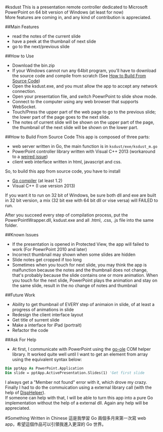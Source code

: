 #ksdust
This is a presentation remote controller dedicated to Microsoft PowerPoint on 64 bit version of Windows (at least for now)  
More features are coming in, and any kind of contribution is appreciated.


##Main Features
- read the notes of the current slide
- have a peek at the thumbnail of next slide
- go to the next/previous slide


##How to Use
- Download the bin.zip
- If your Windows cannot run any 64bit program, you'll have to download the source code and compile from scratch (See [How to Build From Source Code](#how-to-build-from-source-code))
- Open the ksdust.exe, and you must allow the app to accept any network connection.
- Open your presentation file, and switch PoewrPoint to slide show mode.
- Connect to the computer using any web browser that supports WebSocket.
- Touch/Press the upper part of the web page to go to the previous slide; the lower part of the page goes to the next slide.
- The notes of current slide will be shown on the upper part of the page, the thumbnail of the next slide will be shown on the lower part.


##How to Build From Source Code
This app is composed of three parts: 
- web server written in Go, the main function is in ```ksdust/exe/ksdust_m.go```
- PowerPoint controller library written with Visual C++ 2013 (workaround to a [weired issue](#ask-for-help))
- client web interface written in html, javascript and css.

So, to build this app from source code, you have to install
- [Go compiler](http://golang.org/doc/install) (at least 1.2)
- Visual C++ (I use version 2013)  

If you want it to run on 32 bit of Windows, be sure both dll and exe are built in 32 bit version, a mix (32 bit exe with 64 bit dll or vise versa) will FAILED to run.  

After you succeed every step of compilation process, put the PowerPointWrapper.dll, ksdust.exe and all .html, .css, .js file into the same folder.


##Known Issues
- If the presentation is opened in Protected View, the app will failed to work (For PoewrPoint 2010 and later)
- Incorrect thumbnail may shown when some slides are hidden
- Slide notes get cropped if too long
- Sometimes when you touch for next slide, you may think the app is malfunction because the notes and the thumbnail does not change, that's probably because the slide contains one or more animation. When you touch for the next slide, PowerPoint plays the animation and stay on the same slide, result in the no change of notes and thumbnail


##Future Work
- Ability to get thumbnail of EVERY step of animaion in slide, of at least a progress of animations in slide
- Redesign the client interface layout
- Get title of surrent slide
- Make a interface for iPad (portrait)
- Refactor the code


##Ask For Help
- At first, I communicate with PowerPoint using the [go-ole](https://github.com/mattn/go-ole/) COM helper library. It worked quite well until I want to get an element from array using the equivalent syntax below:  

```vb
Dim pptApp As PowerPoint.Application  
Dim slide = pptApp.ActivePresentation.Slides(1) 'Get first slide  
```

I always get a "Member not found" error with it, which drove my crazy. Finally I had to do the commuication using a external library call (with the help of [DispHelper](http://zh.sourceforge.jp/projects/sfnet_disphelper/)).  
If someone can help with that, I will be able to turn this app into a pure Go implementation without the help of a external dll. Again any help will be appreciated.


#Something Written in Chinese
這是我學習 Go 兩個多月來第一次寫 web app，希望這個作品可以引領我進入更深的 Go 世界。
